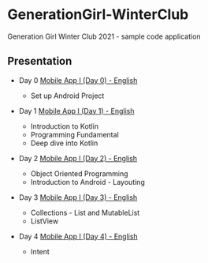 # GenerationGirl-WinterClub
Generation Girl Winter Club 2021 - sample code application

## Presentation
- Day 0 [Mobile App I (Day 0) - English](https://docs.google.com/presentation/d/11lhBCM5DtHbNW6X-JIe_ruCDkNMM1rGm/edit?usp=sharing&ouid=118275919114138670498&rtpof=true&sd=true)
  - Set up Android Project
    
- Day 1 [Mobile App I (Day 1) - English](https://docs.google.com/presentation/d/1xBVSWmnq06eu2SejhR0bKBCZtXJ9BYZU-Auv_FsffCM/edit?usp=sharing)
  - Introduction to Kotlin
  - Programming Fundamental
  - Deep dive into Kotlin
    
- Day 2 [Mobile App I (Day 2) - English](https://docs.google.com/presentation/d/1tnS6R-DY_vNw69cHzTvqmPtwgeHpiWm7YMr74yZMRtk/edit?usp=sharing)
  - Object Oriented Programming
  - Introduction to Android - Layouting
  
- Day 3 [Mobile App I (Day 3) - English](https://docs.google.com/presentation/d/1Kk-teBxCkJMOBnZsoMUVWdOv505VDim3a-9-jhYkyZU/edit?usp=sharing)
  - Collections - List and MutableList
  - ListView
  
- Day 4 [Mobile App I (Day 4) - English](https://docs.google.com/presentation/d/1LDSJEvt3eC56_4S86f5--wCFniuM6HKUJ4GGswMDJTQ/edit?usp=sharing)
  - Intent